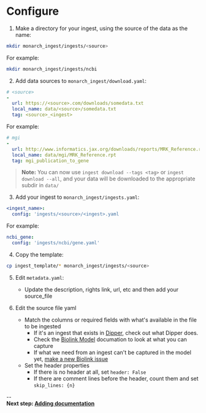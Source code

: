 # Configure

1. Make a directory for your ingest, using the source of the data as the name:
```bash
mkdir monarch_ingest/ingests/<source> 
```
For example:
```bash
mkdir monarch_ingest/ingests/ncbi
```

2. Add data sources to `monarch_ingest/download.yaml`:
```yaml
# <source>
-
  url: https://<source>.com/downloads/somedata.txt 
  local_name: data/<source>/somedata.txt
  tag: <source>_<ingest>                             
```
For example:
```yaml
# mgi
-
  url: http://www.informatics.jax.org/downloads/reports/MRK_Reference.rpt
  local_name: data/mgi/MRK_Reference.rpt
  tag: mgi_publication_to_gene   
```  
> **Note:** You can now use `ingest download --tags <tag>` or `ingest download --all`, and your data will be downloaded to the appropriate subdir in `data/`  

3. Add your ingest to `monarch_ingest/ingests.yaml`:
```yaml
<ingest_name>:
  config: 'ingests/<source>/<ingest>.yaml
```
For example:
```yaml
ncbi_gene:
  config: 'ingests/ncbi/gene.yaml'
```

4. Copy the template:
```bash
cp ingest_template/* monarch_ingest/ingests/<source>
```

5. Edit `metadata.yaml`:  
    * Update the description, rights link, url, etc and then add your source_file

6. Edit the source file yaml

    * Match the columns or required fields with what's available in the file to be ingested
        * If it's an ingest that exists in [Dipper](https://dipper.readthedocs.io/en/latest/sources.html), check out what Dipper does.
        * Check the [Biolink Model](https://biolink.github.io/biolink-model/) documation to look at what you can capture
        * If what we need from an ingest can't be captured in the model yet, [make a new Biolink issue](https://github.com/biolink/biolink-model/issues)
    * Set the header properties
        * If there is no header at all, set `header: False`
        * If there are comment lines before the header, count them and set `skip_lines: {n}`

--      
**Next step:  [Adding documentation](3.%20Document.md)**
